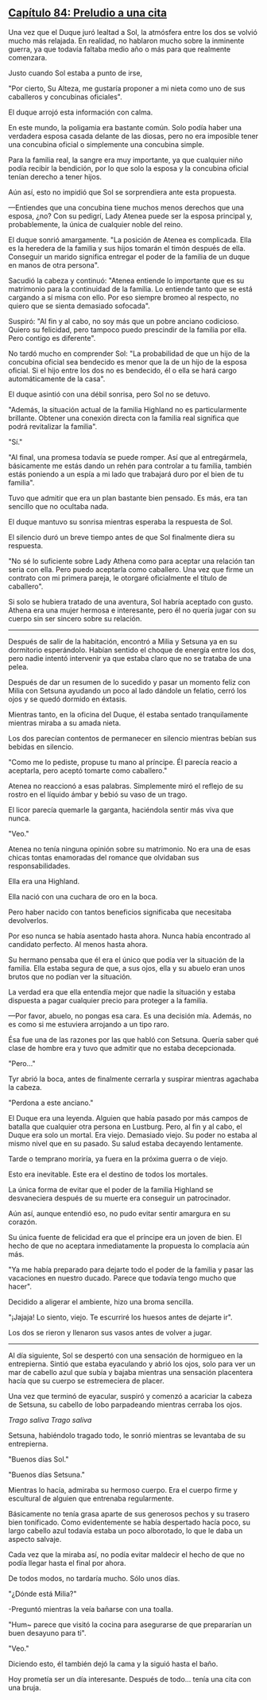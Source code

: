 
## [Capítulo 84: Preludio a una cita](https://novelnext.dramanovels.io/nc/son-of-the-hero-king/chapter-84-prelude-to-a-date "Capítulo 84: Preludio a una cita")


Una vez que el Duque juró lealtad a Sol, la atmósfera entre los dos se volvió mucho más relajada. En realidad, no hablaron mucho sobre la inminente guerra, ya que todavía faltaba medio año o más para que realmente comenzara. 

Justo cuando Sol estaba a punto de irse, 

"Por cierto, Su Alteza, me gustaría proponer a mi nieta como uno de sus caballeros y concubinas oficiales".

El duque arrojó esta información con calma. 

En este mundo, la poligamia era bastante común. Solo podía haber una verdadera esposa casada delante de las diosas, pero no era imposible tener una concubina oficial o simplemente una concubina simple. 

Para la familia real, la sangre era muy importante, ya que cualquier niño podía recibir la bendición, por lo que solo la esposa y la concubina oficial tenían derecho a tener hijos. 

Aún así, esto no impidió que Sol se sorprendiera ante esta propuesta. 

—Entiendes que una concubina tiene muchos menos derechos que una esposa, ¿no? Con su pedigrí, Lady Atenea puede ser la esposa principal y, probablemente, la única de cualquier noble del reino.

El duque sonrió amargamente. "La posición de Atenea es complicada. Ella es la heredera de la familia y sus hijos tomarán el timón después de ella. Conseguir un marido significa entregar el poder de la familia de un duque en manos de otra persona".

Sacudió la cabeza y continuó: "Atenea entiende lo importante que es su matrimonio para la continuidad de la familia. Lo entiende tanto que se está cargando a sí misma con ello. Por eso siempre bromeo al respecto, no quiero que se sienta demasiado sofocada".

Suspiró: "Al fin y al cabo, no soy más que un pobre anciano codicioso. Quiero su felicidad, pero tampoco puedo prescindir de la familia por ella. Pero contigo es diferente".

No tardó mucho en comprender Sol: "La probabilidad de que un hijo de la concubina oficial sea bendecido es menor que la de un hijo de la esposa oficial. Si el hijo entre los dos no es bendecido, él o ella se hará cargo automáticamente de la casa".

El duque asintió con una débil sonrisa, pero Sol no se detuvo. 

"Además, la situación actual de la familia Highland no es particularmente brillante. Obtener una conexión directa con la familia real significa que podrá revitalizar la familia".

"Sí."

"Al final, una promesa todavía se puede romper. Así que al entregármela, básicamente me estás dando un rehén para controlar a tu familia, también estás poniendo a un espía a mi lado que trabajará duro por el bien de tu familia". 

Tuvo que admitir que era un plan bastante bien pensado. Es más, era tan sencillo que no ocultaba nada. 

El duque mantuvo su sonrisa mientras esperaba la respuesta de Sol. 

El silencio duró un breve tiempo antes de que Sol finalmente diera su respuesta. 

"No sé lo suficiente sobre Lady Athena como para aceptar una relación tan seria con ella. Pero puedo aceptarla como caballero. Una vez que firme un contrato con mi primera pareja, le otorgaré oficialmente el título de caballero". 

Si solo se hubiera tratado de una aventura, Sol habría aceptado con gusto. Athena era una mujer hermosa e interesante, pero él no quería jugar con su cuerpo sin ser sincero sobre su relación. 

---

Después de salir de la habitación, encontró a Milia y Setsuna ya en su dormitorio esperándolo. Habían sentido el choque de energía entre los dos, pero nadie intentó intervenir ya que estaba claro que no se trataba de una pelea. 

Después de dar un resumen de lo sucedido y pasar un momento feliz con Milia con Setsuna ayudando un poco al lado dándole un felatio, cerró los ojos y se quedó dormido en éxtasis. 

Mientras tanto, en la oficina del Duque, él estaba sentado tranquilamente mientras miraba a su amada nieta. 

Los dos parecían contentos de permanecer en silencio mientras bebían sus bebidas en silencio. 

"Como me lo pediste, propuse tu mano al príncipe. Él parecía reacio a aceptarla, pero aceptó tomarte como caballero."

Atenea no reaccionó a esas palabras. Simplemente miró el reflejo de su rostro en el líquido ámbar y bebió su vaso de un trago. 

El licor parecía quemarle la garganta, haciéndola sentir más viva que nunca. 

"Veo."

Atenea no tenía ninguna opinión sobre su matrimonio. No era una de esas chicas tontas enamoradas del romance que olvidaban sus responsabilidades. 

Ella era una Highland. 

Ella nació con una cuchara de oro en la boca. 

Pero haber nacido con tantos beneficios significaba que necesitaba devolverlos. 

Por eso nunca se había asentado hasta ahora. Nunca había encontrado al candidato perfecto. Al menos hasta ahora. 

Su hermano pensaba que él era el único que podía ver la situación de la familia. Ella estaba segura de que, a sus ojos, ella y su abuelo eran unos brutos que no podían ver la situación. 

La verdad era que ella entendía mejor que nadie la situación y estaba dispuesta a pagar cualquier precio para proteger a la familia. 

—Por favor, abuelo, no pongas esa cara. Es una decisión mía. Además, no es como si me estuviera arrojando a un tipo raro.

Ésa fue una de las razones por las que habló con Setsuna. Quería saber qué clase de hombre era y tuvo que admitir que no estaba decepcionada. 

"Pero…" 

Tyr abrió la boca, antes de finalmente cerrarla y suspirar mientras agachaba la cabeza. 

"Perdona a este anciano."

El Duque era una leyenda. Alguien que había pasado por más campos de batalla que cualquier otra persona en Lustburg. Pero, al fin y al cabo, el Duque era solo un mortal. Era viejo. Demasiado viejo. Su poder no estaba al mismo nivel que en su pasado. Su salud estaba decayendo lentamente.

Tarde o temprano moriría, ya fuera en la próxima guerra o de viejo. 

Esto era inevitable. Este era el destino de todos los mortales. 

La única forma de evitar que el poder de la familia Highland se desvaneciera después de su muerte era conseguir un patrocinador. 

Aún así, aunque entendió eso, no pudo evitar sentir amargura en su corazón. 

Su única fuente de felicidad era que el príncipe era un joven de bien. El hecho de que no aceptara inmediatamente la propuesta lo complacía aún más. 

"Ya me había preparado para dejarte todo el poder de la familia y pasar las vacaciones en nuestro ducado. Parece que todavía tengo mucho que hacer".

Decidido a aligerar el ambiente, hizo una broma sencilla. 

"¡Jajaja! Lo siento, viejo. Te escurriré los huesos antes de dejarte ir".

Los dos se rieron y llenaron sus vasos antes de volver a jugar. 

---

Al día siguiente, Sol se despertó con una sensación de hormigueo en la entrepierna. Sintió que estaba eyaculando y abrió los ojos, solo para ver un mar de cabello azul que subía y bajaba mientras una sensación placentera hacía que su cuerpo se estremeciera de placer. 

Una vez que terminó de eyacular, suspiró y comenzó a acariciar la cabeza de Setsuna, su cabello de lobo parpadeando mientras cerraba los ojos. 

*Trago saliva* *Trago saliva*

Setsuna, habiéndolo tragado todo, le sonrió mientras se levantaba de su entrepierna. 

"Buenos días Sol."

"Buenos días Setsuna." 

Mientras lo hacía, admiraba su hermoso cuerpo. Era el cuerpo firme y escultural de alguien que entrenaba regularmente. 

Básicamente no tenía grasa aparte de sus generosos pechos y su trasero bien tonificado. Como evidentemente se había despertado hacía poco, su largo cabello azul todavía estaba un poco alborotado, lo que le daba un aspecto salvaje. 

Cada vez que la miraba así, no podía evitar maldecir el hecho de que no podía llegar hasta el final por ahora.

De todos modos, no tardaría mucho. Sólo unos días. 

"¿Dónde está Milia?" 

-Preguntó mientras la veía bañarse con una toalla. 

"Hum~ parece que visitó la cocina para asegurarse de que prepararían un buen desayuno para ti". 

"Veo."

Diciendo esto, él también dejó la cama y la siguió hasta el baño. 

Hoy prometía ser un día interesante. Después de todo… tenía una cita con una bruja.
